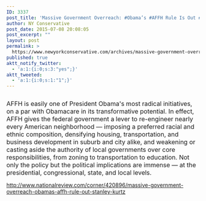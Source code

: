 ```yaml
---
ID: 3337
post_title: 'Massive Government Overreach: #Obama’s #AFFH Rule Is Out #MakeAmericaGreatAgain'
author: NY Conservative
post_date: 2015-07-08 20:08:05
post_excerpt: ""
layout: post
permalink: >
  https://www.newyorkconservative.com/archives/massive-government-overreach-obamas-affh-rule-is-out-makeamericagreatagain/
published: true
aktt_notify_twitter:
  - 'a:1:{i:0;s:3:"yes";}'
aktt_tweeted:
  - 'a:1:{i:0;s:1:"1";}'
---
```

<p><img src="http://www.newyorkconservative.com/wp-content/uploads/2015/07/070915_0007_MassiveGove1.jpg" alt="" />
	</p><p><span style="font-size:12pt">AFFH is easily one of President Obama's most radical initiatives, on a par with Obamacare in its transformative potential. In effect, AFFH gives the federal government a lever to re-engineer nearly every American neighborhood — imposing a preferred racial and ethnic composition, densifying housing, transportation, and business development in suburb and city alike, and weakening or casting aside the authority of local governments over core responsibilities, from zoning to transportation to education. Not only the policy but the political implications are immense — at the presidential, congressional, state, and local levels.
</span></p><p><a href="http://www.nationalreview.com/corner/420896/massive-government-overreach-obamas-affh-rule-out-stanley-kurtz">http://www.nationalreview.com/corner/420896/massive-government-overreach-obamas-affh-rule-out-stanley-kurtz</a>
	</p>